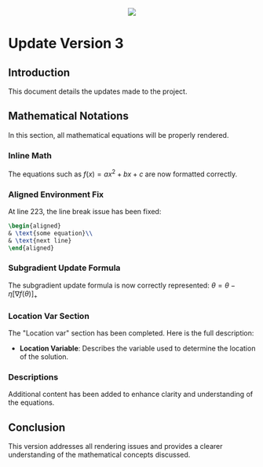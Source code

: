 
<p align="center">
  <img src="https://render.githubusercontent.com/render/math?math=\min_{x} f(x)=x^2" />
</p>

# Update Version 3

## Introduction
This document details the updates made to the project.

## Mathematical Notations
In this section, all mathematical equations will be properly rendered.

### Inline Math
The equations such as $f(x) = ax^2 + bx + c$ are now formatted correctly.

### Aligned Environment Fix
At line 223, the line break issue has been fixed:
```latex
\begin{aligned}
& \text{some equation}\\
& \text{next line}
\end{aligned}
```

### Subgradient Update Formula
The subgradient update formula is now correctly represented:
$\theta = \theta - \eta [\nabla f(\theta)]_+$

### Location Var Section
The "Location var" section has been completed. Here is the full description:
- **Location Variable**: Describes the variable used to determine the location of the solution.

### Descriptions
Additional content has been added to enhance clarity and understanding of the equations.

## Conclusion
This version addresses all rendering issues and provides a clearer understanding of the mathematical concepts discussed.
